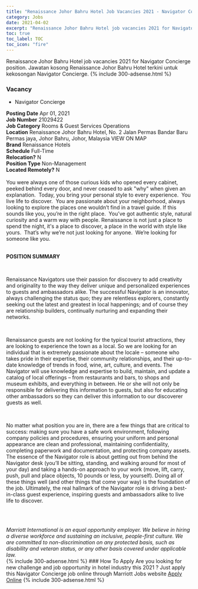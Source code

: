 ```yaml
---
title: "Renaissance Johor Bahru Hotel Job Vacancies 2021 - Navigator Concierge" 
category: Jobs 
date: 2021-04-02 
excerpt: "Renaissance Johor Bahru Hotel job vacancies 2021 for Navigator Concierge position. Jawatan kosong Renaissance Johor Bahru Hotel terkini untuk kekosongan Navigator Concierge." 
toc: true 
toc_label: TOC 
toc_icon: "fire" 
--- 
```


Renaissance Johor Bahru Hotel job vacancies 2021 for Navigator Concierge position. Jawatan kosong Renaissance Johor Bahru Hotel terkini untuk kekosongan Navigator Concierge. 
{% include 300-adsense.html %} 
### Vacancy 
- Navigator Concierge 
<div><div><b>Posting Date</b> Apr 01, 2021<br><b>Job Number</b> 21029422<br><b>Job Category</b> Rooms &amp; Guest Services Operations<br><b>Location</b> Renaissance Johor Bahru Hotel, No. 2  Jalan Permas Bandar Baru Permas jaya, Johor Bahru, Johor, Malaysia VIEW ON MAP<br><b>Brand</b> Renaissance Hotels<br><b>Schedule</b> Full-Time<br><b>Relocation?</b> N<br><b>Position Type</b> Non-Management<br><b>Located Remotely?</b> N<br><br><div>    You were always one of those curious kids who opened every cabinet, peeked behind every door, and never ceased to ask "why" when given an explanation.&#160; Today, you bring your personal style to every experience.&#160; You live life to discover.&#160; You are passionate about your neighborhood, always looking to explore the places one wouldn&#8217;t find in a travel guide. If this sounds like you, you&#8217;re in the right place.&#160; You&#8217;ve got authentic style, natural curiosity and a warm way with people. Renaissance is not just a place to spend the night, it's a place to discover, a place in the world with style like yours.&#160; That&#8217;s why we&#8217;re not just looking for anyone.&#160; We&#8217;re looking for someone like you.    </div><br></div><div> <p><strong>POSITION SUMMARY</strong></p> <p>&#160;</p> <p>Renaissance Navigators use their passion for discovery to add creativity and originality to the way they deliver unique and personalized experiences to guests and ambassadors alike. The successful Navigator is an innovator, always challenging the status quo; they are relentless explorers, constantly seeking out the latest and greatest in local happenings; and of course they are relationship builders, continually nurturing and expanding their networks.</p> <p>&#160;</p> <p>Renaissance guests are not looking for the typical tourist attractions, they are looking to experience the town as a local. So we are looking for an individual that is extremely passionate about the locale &#8211; someone who takes pride in their expertise, their community relationships, and their up-to-date knowledge of trends in food, wine, art, culture, and events. The Navigator will use knowledge and expertise to build, maintain, and update a catalog of local offerings &#8211; from restaurants and bars, to shops and museum exhibits, and everything in between. He or she will not only be responsible for delivering this information to guests, but also for educating other ambassadors so they can deliver this information to our discoverer guests as well.</p> <p>&#160;</p> <p>No matter what position you are in, there are a few things that are critical to success: making sure you have a safe work environment, following company policies and procedures, ensuring your uniform and personal appearance are clean and professional, maintaining confidentiality, completing paperwork and documentation, and protecting company assets. The essence of the Navigator role is about getting out from behind the Navigator desk (you&#8217;ll be sitting, standing, and walking around for most of your day) and taking a hands-on approach to your work (move, lift, carry, push, pull and place objects, 10 pounds or less, by yourself). Doing all of these things well (and other things that come your way) is the foundation of the job. Ultimately, the real hallmark of the Navigator role is driving a best-in-class guest experience, inspiring guests and ambassadors alike to live life to discover.</p> <p>&#160;</p> </div> <div> &#160;</div> <em>Marriott International is an equal opportunity employer.&#160;We believe in hiring a diverse workforce and sustaining an inclusive, people-first culture.&#160;We are committed to non-discrimination on&#160;any&#160;protected&#160;basis, such as disability and veteran status, or any other basis covered under applicable law.</em><br></div> 
{% include 300-adsense.html %} 
### How To Apply 
Are you looking for new challenge and job opportunity in hotel industry this 2021 ?
Just apply this Navigator Concierge job online through Marriott Jobs website 
<a href="https://jobs.marriott.com/marriott/jobs/21029422?lang=en-us" class="btn btn--info" target="_blank" rel="nofollow noopenner">Apply Online</a> 
{% include 300-adsense.html %} 